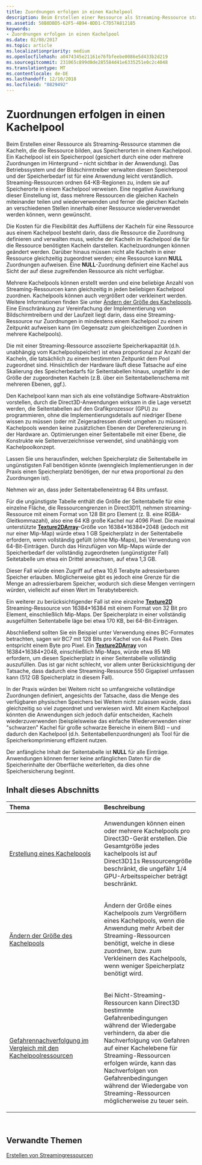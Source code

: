 ```yaml
---
title: Zuordnungen erfolgen in einen Kachelpool
description: Beim Erstellen einer Ressource als Streaming-Ressource stammen die Kacheln, die die Ressource bilden, aus Speicherorten in einem Kachelpool. Ein Kachelpool ist ein Speicherpool (gesichert durch eine oder mehrere Zuordnungen im Hintergrund – nicht sichtbar für die Anwendung).
ms.assetid: 58B8DBD5-62F5-4B94-8DD1-C7D57A812185
keywords:
- Zuordnungen erfolgen in einen Kachelpool
ms.date: 02/08/2017
ms.topic: article
ms.localizationpriority: medium
ms.openlocfilehash: a0474345e21161e76fbfeebe0086e5d433b2d219
ms.sourcegitcommit: 231065c899d0de285584d41e6335251e0c2c4048
ms.translationtype: MT
ms.contentlocale: de-DE
ms.lasthandoff: 12/10/2018
ms.locfileid: "8829492"
---
```

# <a name="mappings-are-into-a-tile-pool"></a>Zuordnungen erfolgen in einen Kachelpool


Beim Erstellen einer Ressource als Streaming-Ressource stammen die Kacheln, die die Ressource bilden, aus Speicherorten in einem Kachelpool. Ein Kachelpool ist ein Speicherpool (gesichert durch eine oder mehrere Zuordnungen im Hintergrund – nicht sichtbar in der Anwendung). Das Betriebssystem und der Bildschirmtreiber verwalten diesen Speicherpool und der Speicherbedarf ist für eine Anwendung leicht verständlich. Streaming-Ressourcen ordnen 64-KB-Regionen zu, indem sie auf Speicherorte in einem Kachelpool verweisen. Eine negative Auswirkung dieser Einstellung ist, dass mehrere Ressourcen die gleichen Kacheln miteinander teilen und wiederverwenden und ferner die gleichen Kacheln an verschiedenen Stellen innerhalb einer Ressource wiederverwendet werden können, wenn gewünscht.

Die Kosten für die Flexibilität des Auffüllens der Kacheln für eine Ressource aus einem Kachelpool besteht darin, dass die Ressource die Zuordnung definieren und verwalten muss, welche der Kacheln im Kachelpool die für die Ressource benötigten Kacheln darstellen. Kachelzuordnungen können geändert werden. Darüber hinaus müssen nicht alle Kacheln in einer Ressource gleichzeitig zugeordnet werden; eine Ressource kann **NULL** Zuordnungen aufweisen. Eine **NULL**-Zuordnung definiert eine Kachel aus Sicht der auf diese zugreifenden Ressource als nicht verfügbar.

Mehrere Kachelpools können erstellt werden und eine beliebige Anzahl von Streaming-Ressourcen kann gleichzeitig in jeden beliebigen Kachelpool zuordnen. Kachelpools können auch vergrößert oder verkleinert werden. Weitere Informationen finden Sie unter [Ändern der Größe des Kachelpools](tile-pool-resizing.md). Eine Einschränkung zur Vereinfachung der Implementierung von Bildschirmtreibern und der Laufzeit liegt darin, dass eine Streaming-Ressource nur Zuordnungen in mindestens einem Kachelpool zu einem Zeitpunkt aufweisen kann (im Gegensatz zum gleichzeitigen Zuordnen in mehrere Kachelpools).

Die mit einer Streaming-Ressource assoziierte Speicherkapazität (d.h. unabhängig vom Kachelpoolspeicher) ist etwa proportional zur Anzahl der Kacheln, die tatsächlich zu einem bestimmten Zeitpunkt dem Pool zugeordnet sind. Hinsichtlich der Hardware läuft diese Tatsache auf eine Skalierung des Speicherbedarfs für Seitentabellen hinaus, ungefähr in der Größe der zugeordneten Kacheln (z.B. über ein Seitentabellenschema mit mehreren Ebenen, ggf.).

Den Kachelpool kann man sich als eine vollständige Software-Abstraktion vorstellen, durch die Direct3D-Anwendungen wirksam in die Lage versetzt werden, die Seitentabellen auf den Grafikprozessor (GPU) zu programmieren, ohne die Implementierungsdetails auf niedriger Ebene wissen zu müssen (oder mit Zeigeradressen direkt umgehen zu müssen). Kachelpools wenden keine zusätzlichen Ebenen der Dereferenzierung in der Hardware an. Optimierungen einer Seitentabelle mit einer Ebene, die Konstrukte wie Seitenverzeichnisse verwendet, sind unabhängig vom Kachelpoolkonzept.

Lassen Sie uns herausfinden, welchen Speicherplatz die Seitentabelle im ungünstigsten Fall benötigen könnte (wenngleich Implementierungen in der Praxis einen Speicherplatz benötigen, der nur etwa proportional zu den Zuordnungen ist).

Nehmen wir an, dass jeder Seitentabelleneintrag 64 Bits umfasst.

Für die ungünstigste Tabelle enthält die Größe der Seitentabelle für eine einzelne Fläche, die Ressourcengrenzen in Direct3D11, nehmen streaming-Ressource mit einem Format von 128 Bit pro Element (z. B. eine RGBA-Gleitkommazahl), also eine 64 KB große Kachel nur 4096 Pixel. Die maximal unterstützte [**Texture2DArray**](https://msdn.microsoft.com/library/windows/desktop/ff471526)-Größe von 16384\*16384\*2048 (jedoch mit nur einer Mip-Map) würde etwa 1 GB Speicherplatz in der Seitentabelle erfordern, wenn vollständig gefüllt (ohne Mip-Maps), bei Verwendung von 64-Bit-Einträgen. Durch das Hinzufügen von Mip-Maps würde der Speicherbedarf der vollständig zugeordneten (ungünstigster Fall) Seitetabelle um etwa ein Drittel anwachsen, auf etwa 1,3 GB.

Dieser Fall würde einen Zugriff auf etwa 10,6 Terabyte adressierbaren Speicher erlauben. Möglicherweise gibt es jedoch eine Grenze für die Menge an adressierbarem Speicher, wodurch sich diese Mengen verringern würden, vielleicht auf einen Wert im Terabytebereich.

Ein weiterer zu berücksichtigender Fall ist eine einzelne [**Texture2D**](https://msdn.microsoft.com/library/windows/desktop/ff471525) Streaming-Ressource von 16384\*16384 mit einem Format von 32 Bit pro Element, einschließlich Mip-Maps. Der Speicherplatz in einer vollständig ausgefüllten Seitentabelle läge bei etwa 170 KB, bei 64-Bit-Einträgen.

Abschließend sollten Sie ein Beispiel unter Verwendung eines BC-Formates betrachten, sagen wir BC7 mit 128 Bits pro Kachel von 4x4 Pixeln. Dies entspricht einem Byte pro Pixel. Ein [**Texture2DArray**](https://msdn.microsoft.com/library/windows/desktop/ff471526) von 16384\*16384\*2048, einschließlich Mip-Maps, würde etwa 85 MB erfordern, um diesen Speicherplatz in einer Seitentabelle vollständig auszufüllen. Das ist gar nicht schlecht, vor allem unter Berücksichtigung der Tatsache, dass dadurch eine Streaming-Ressource 550 Gigapixel umfassen kann (512 GB Speicherplatz in diesem Fall).

In der Praxis würden bei Weitem nicht so umfangreiche vollständige Zuordnungen definiert, angesichts der Tatsache, dass die Menge des verfügbaren physischen Speichers bei Weitem nicht zulassen würde, dass gleichzeitig so viel zugeordnet und verwiesen wird. Mit einem Kachelpool könnten die Anwendungen sich jedoch dafür entscheiden, Kacheln wiederzuverwenden (beispielsweise das einfache Wiederverwenden einer "schwarzen" Kachel für große schwarze Bereiche in einem Bild) – und dadurch den Kachelpool (d.h. Seitentabellenzuordnungen) als Tool für die Speicherkomprimierung effizient nutzen.

Der anfängliche Inhalt der Seitentabelle ist **NULL** für alle Einträge. Anwendungen können ferner keine anfänglichen Daten für die Speicherinhalte der Oberfläche weiterleiten, da dies ohne Speichersicherung beginnt.

## <a name="span-idin-this-sectionspanin-this-section"></a><span id="in-this-section"></span>Inhalt dieses Abschnitts


<table>
<colgroup>
<col width="50%" />
<col width="50%" />
</colgroup>
<thead>
<tr class="header">
<th align="left">Thema</th>
<th align="left">Beschreibung</th>
</tr>
</thead>
<tbody>
<tr class="odd">
<td align="left"><p><a href="tile-pool-creation.md">Erstellung eines Kachelpools</a></p></td>
<td align="left"><p>Anwendungen können einen oder mehrere Kachelpools pro Direct3D-Gerät erstellen. Die Gesamtgröße jedes kachelpools ist auf Direct3D11s Ressourcengröße beschränkt, die ungefähr 1/4 GPU-Arbeitsspeicher beträgt beschränkt.</p></td>
</tr>
<tr class="even">
<td align="left"><p><a href="tile-pool-resizing.md">Ändern der Größe des Kachelpools</a></p></td>
<td align="left"><p>Ändern der Größe eines Kachelpools zum Vergrößern eines Kachelpools, wenn die Anwendung mehr Arbeit der Streaming-Ressourcen benötigt, welche in diese zuordnen, bzw. zum Verkleinern des Kachelpools, wenn weniger Speicherplatz benötigt wird.</p></td>
</tr>
<tr class="odd">
<td align="left"><p><a href="hazard-tracking-versus-tile-pool-resources.md">Gefahrennachverfolgung im Vergleich mit den Kachelpoolressourcen</a></p></td>
<td align="left"><p>Bei Nicht-Streaming-Ressourcen kann Direct3D bestimmte Gefahrenbedingungen während der Wiedergabe verhindern, da aber die Nachverfolgung von Gefahren auf einer Kachelebene für Streaming-Ressourcen erfolgen würde, kann das Nachverfolgen von Gefahrenbedingungen während der Wiedergabe von Streaming-Ressourcen möglicherweise zu teuer sein.</p></td>
</tr>
</tbody>
</table>

 

## <a name="span-idrelated-topicsspanrelated-topics"></a><span id="related-topics"></span>Verwandte Themen


[Erstellen von Streamingressourcen](creating-streaming-resources.md)

 

 




